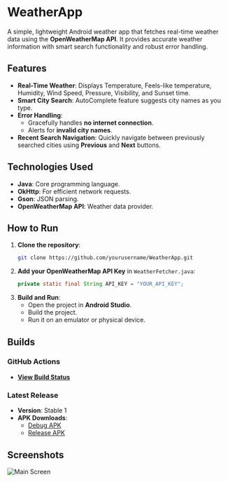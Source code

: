 # WeatherApp

A simple, lightweight Android weather app that fetches real-time weather data using the **OpenWeatherMap API**. It provides accurate weather information with smart search functionality and robust error handling.

## Features
- **Real-Time Weather**: Displays Temperature, Feels-like temperature, Humidity, Wind Speed, Pressure, Visibility, and Sunset time.
- **Smart City Search**: AutoComplete feature suggests city names as you type.
- **Error Handling**:
    - Gracefully handles **no internet connection**.
    - Alerts for **invalid city names**.
- **Recent Search Navigation**: Quickly navigate between previously searched cities using **Previous** and **Next** buttons.

## Technologies Used
- **Java**: Core programming language.
- **OkHttp**: For efficient network requests.
- **Gson**: JSON parsing.
- **OpenWeatherMap API**: Weather data provider.

## How to Run
1. **Clone the repository**:
   ```bash
   git clone https://github.com/yourusername/WeatherApp.git
   ```
2. **Add your OpenWeatherMap API Key** in `WeatherFetcher.java`:
   ```java
   private static final String API_KEY = "YOUR_API_KEY";
   ```
3. **Build and Run**:
    - Open the project in **Android Studio**.
    - Build the project.
    - Run it on an emulator or physical device.

## Builds
### GitHub Actions
- **[View Build Status](https://github.com/Siddhesh2377/WeatherApp/actions)**

### Latest Release
- **Version**: Stable 1
- **APK Downloads**:
    - [Debug APK](https://github.com/Siddhesh2377/WeatherApp/releases/download/Releasee/app-debug.apk)
    - [Release APK](https://github.com/Siddhesh2377/WeatherApp/releases/download/Releasee/app-release.apk)

## Screenshots
![Main Screen](screenshot_main.png)

